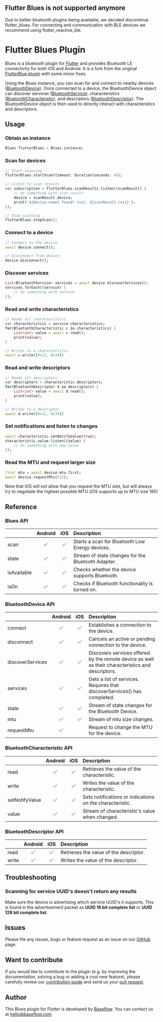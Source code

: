 ## Flutter Blues is not supported anymore

Due to better bluetooth plugins being available, we decided discontinue flutter_blues. For connecting and communication with BLE devices we recommend using flutter_reactive_ble. 

# Flutter Blues Plugin

Blues is a bluetooth plugin for [Flutter](http://www.flutter.io) and provides Bluetooth LE connectivity for both iOS and Android.
It is a fork from the original [FlutterBlue plugin](https://github.com/pauldemarco/flutter_blue) with some minor fixes. 

Using the Blues instance, you can scan for and connect to nearby devices ([BluetoothDevice](#bluetoothdevice-api)).
Once connected to a device, the BluetoothDevice object can discover services ([BluetoothService](lib/src/bluetooth_service.dart)), characteristics ([BluetoothCharacteristic](lib/src/bluetooth_characteristic.dart)), and descriptors ([BluetoothDescriptor](lib/src/bluetooth_descriptor.dart)).
The BluetoothDevice object is then used to directly interact with characteristics and descriptors.

## Usage
### Obtain an instance
```dart
Blues flutterBlues = Blues.instance;
```

### Scan for devices
```dart
// Start scanning
flutterBlues.startScan(timeout: Duration(seconds: 4));

// Listen to scan results
var subscription = flutterBlues.scanResults.listen((scanResult) {
    // do something with scan result
    device = scanResult.device;
    print('${device.name} found! rssi: ${scanResult.rssi}');
});

// Stop scanning
flutterBlues.stopScan();
```

### Connect to a device
```dart
// Connect to the device
await device.connect();

// Disconnect from device
device.disconnect();
```

### Discover services
```dart
List<BluetoothService> services = await device.discoverServices();
services.forEach((service) {
    // do something with service
});
```

### Read and write characteristics
```dart
// Reads all characteristics
var characteristics = service.characteristics;
for(BluetoothCharacteristic c in characteristics) {
    List<int> value = await c.read();
    print(value);
}

// Writes to a characteristic
await c.write([0x12, 0x34])
```

### Read and write descriptors
```dart
// Reads all descriptors
var descriptors = characteristic.descriptors;
for(BluetoothDescriptor d in descriptors) {
    List<int> value = await d.read();
    print(value);
}

// Writes to a descriptor
await d.write([0x12, 0x34])
```

### Set notifications and listen to changes
```dart
await characteristic.setNotifyValue(true);
characteristic.value.listen((value) {
    // do something with new value
});
```

### Read the MTU and request larger size
```dart
final mtu = await device.mtu.first;
await device.requestMtu(512);
```
Note that iOS will not allow that you request the MTU size, but will always try to negotiate the highest possible MTU (iOS supports up to MTU size 185)

## Reference
### Blues API
|                  |      Android       |         iOS          |             Description            |
| :--------------- | :----------------: | :------------------: |  :-------------------------------- |
| scan             | :white_check_mark: |  :white_check_mark:  | Starts a scan for Bluetooth Low Energy devices. |
| state            | :white_check_mark: |  :white_check_mark:  | Stream of state changes for the Bluetooth Adapter. |
| isAvailable      | :white_check_mark: |  :white_check_mark:  | Checks whether the device supports Bluetooth. |
| isOn             | :white_check_mark: |  :white_check_mark:  | Checks if Bluetooth functionality is turned on. |

### BluetoothDevice API
|                             |       Android        |         iOS          |             Description            |
| :-------------------------- | :------------------: | :------------------: |  :-------------------------------- |
| connect                     |  :white_check_mark:  |  :white_check_mark:  | Establishes a connection to the device. |
| disconnect                  |  :white_check_mark:  |  :white_check_mark:  | Cancels an active or pending connection to the device. |
| discoverServices            |  :white_check_mark:  |  :white_check_mark:  | Discovers services offered by the remote device as well as their characteristics and descriptors. |
| services                    |  :white_check_mark:  |  :white_check_mark:  | Gets a list of services. Requires that discoverServices() has completed. |
| state                       |  :white_check_mark:  |  :white_check_mark:  | Stream of state changes for the Bluetooth Device. |
| mtu                         |  :white_check_mark:  |  :white_check_mark:  | Stream of mtu size changes. |
| requestMtu                  |  :white_check_mark:  |                      | Request to change the MTU for the device. |

### BluetoothCharacteristic API
|                             |       Android        |         iOS          |             Description            |
| :-------------------------- | :------------------: | :------------------: |  :-------------------------------- |
| read                        |  :white_check_mark:  |  :white_check_mark:  | Retrieves the value of the characteristic.  |
| write                       |  :white_check_mark:  |  :white_check_mark:  | Writes the value of the characteristic. |
| setNotifyValue              |  :white_check_mark:  |  :white_check_mark:  | Sets notifications or indications on the characteristic. |
| value                       |  :white_check_mark:  |  :white_check_mark:  | Stream of characteristic's value when changed. |

### BluetoothDescriptor API
|                             |       Android        |         iOS          |             Description            |
| :-------------------------- | :------------------: | :------------------: |  :-------------------------------- |
| read                        |  :white_check_mark:  |  :white_check_mark:  | Retrieves the value of the descriptor.  |
| write                       |  :white_check_mark:  |  :white_check_mark:  | Writes the value of the descriptor. |

## Troubleshooting
### Scanning for service UUID's doesn't return any results
Make sure the device is advertising which service UUID's it supports.  This is found in the advertisement
packet as **UUID 16 bit complete list** or **UUID 128 bit complete list**.

## Issues

Please file any issues, bugs or feature request as an issue on our [GitHub](https://github.com/Baseflow/blues/issues) page.

## Want to contribute

If you would like to contribute to the plugin (e.g. by improving the documentation, solving a bug or adding a cool new feature), please carefully review our [contribution guide](CONTRIBUTING.md) and send us your [pull request](https://github.com/Baseflow/blues/pulls).

## Author

This Blues plugin for Flutter is developed by [Baseflow](https://baseflow.com). You can contact us at <hello@baseflow.com>
